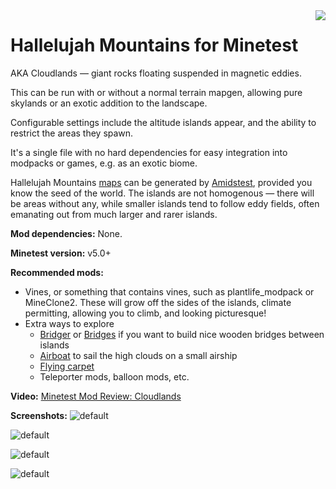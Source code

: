 <img src="https://raw.githubusercontent.com/wiki/treer/amidstest/screenshots/150px-Minetest-logo.png" align="right" />

# Hallelujah Mountains for Minetest

AKA Cloudlands — giant rocks floating suspended in magnetic eddies.

This can be run with or without a normal terrain mapgen, allowing pure skylands or an exotic addition to the landscape.

Configurable settings include the altitude islands appear, and the ability to restrict the areas they spawn.

It's a single file with no hard dependencies for easy integration into modpacks or games, e.g. as an exotic biome. 

Hallelujah Mountains [maps](https://i.imgur.com/2SkoAyB.png) can be generated by [Amidstest](https://forum.minetest.net/viewtopic.php?t=19869), provided you know the seed of the world. The islands are not homogenous — there will be areas without any, while smaller islands tend to follow eddy fields, often emanating out from much larger and rarer islands.

**Mod dependencies:** None. 

**Minetest version:** v5.0+

**Recommended mods:**
* Vines, or something that contains vines, such as plantlife_modpack or MineClone2. These will grow off the sides of the islands, climate permitting, allowing you to climb, and looking picturesque!
* Extra ways to explore
    * [Bridger](https://forum.minetest.net/viewtopic.php?t=18243) or [Bridges](https://forum.minetest.net/viewtopic.php?t=3488) if you want to build nice wooden bridges between islands
    * [Airboat](https://github.com/paramat/airboat) to sail the high clouds on a small airship
    * [Flying carpet](https://forum.minetest.net/viewtopic.php?t=12263)
    * Teleporter mods, balloon mods, etc.

**Video:** [Minetest Mod Review: Cloudlands](http://www.nathansalapat.com/minetest/cloudlands)

**Screenshots:**
![default](https://i.imgur.com/wBLEFWn.jpg)

![default](https://i.imgur.com/PUjjaIK.jpg)

![default](https://i.imgur.com/rCtczAK.jpg)

![default](https://i.imgur.com/A6vDDGc.jpg)
